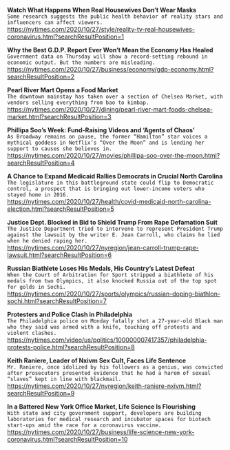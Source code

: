 **Watch What Happens When Real Housewives Don’t Wear Masks**\
`Some research suggests the public health behavior of reality stars and influencers can affect viewers.`\
https://nytimes.com/2020/10/27/style/reality-tv-real-housewives-coronavirus.html?searchResultPosition=1

**Why the Best G.D.P. Report Ever Won’t Mean the Economy Has Healed**\
`Government data on Thursday will show a record-setting rebound in economic output. But the numbers are misleading.`\
https://nytimes.com/2020/10/27/business/economy/gdp-economy.html?searchResultPosition=2

**Pearl River Mart Opens a Food Market**\
`The downtown mainstay has taken over a section of Chelsea Market, with vendors selling everything from bao to kimbap.`\
https://nytimes.com/2020/10/27/dining/pearl-river-mart-foods-chelsea-market.html?searchResultPosition=3

**Phillipa Soo’s Week: Fund-Raising Videos and ‘Agents of Chaos’**\
`As Broadway remains on pause, the former “Hamilton” star voices a mythical goddess in Netflix’s “Over the Moon” and is lending her support to causes she believes in.`\
https://nytimes.com/2020/10/27/movies/phillipa-soo-over-the-moon.html?searchResultPosition=4

**A Chance to Expand Medicaid Rallies Democrats in Crucial North Carolina**\
`The legislature in this battleground state could flip to Democratic control, a prospect that is bringing out lower-income voters who stayed home in 2016.`\
https://nytimes.com/2020/10/27/health/covid-medicaid-north-carolina-election.html?searchResultPosition=5

**Justice Dept. Blocked in Bid to Shield Trump From Rape Defamation Suit**\
`The Justice Department tried to intervene to represent President Trump against the lawsuit by the writer E. Jean Carroll, who claims he lied when he denied raping her.`\
https://nytimes.com/2020/10/27/nyregion/jean-carroll-trump-rape-lawsuit.html?searchResultPosition=6

**Russian Biathlete Loses His Medals, His Country’s Latest Defeat**\
`When the Court of Arbitration for Sport stripped a biathlete of his medals from two Olympics, it also knocked Russia out of the top spot for golds in Sochi.`\
https://nytimes.com/2020/10/27/sports/olympics/russian-doping-biathlon-sochi.html?searchResultPosition=7

**Protesters and Police Clash in Philadelphia**\
`The Philadelphia police on Monday fatally shot a 27-year-old Black man who they said was armed with a knife, touching off protests and violent clashes.`\
https://nytimes.com/video/us/politics/100000007417357/philadelphia-protests-police.html?searchResultPosition=8

**Keith Raniere, Leader of Nxivm Sex Cult, Faces Life Sentence**\
`Mr. Raniere, once idolized by his followers as a genius, was convicted after prosecutors presented evidence that he had a harem of sexual “slaves” kept in line with blackmail.`\
https://nytimes.com/2020/10/27/nyregion/keith-raniere-nxivm.html?searchResultPosition=9

**In a Battered New York Office Market, Life Science Is Flourishing**\
`With state and city government support, developers are building laboratories for medical research and incubator spaces for biotech start-ups amid the race for a coronavirus vaccine.`\
https://nytimes.com/2020/10/27/business/life-science-new-york-coronavirus.html?searchResultPosition=10

